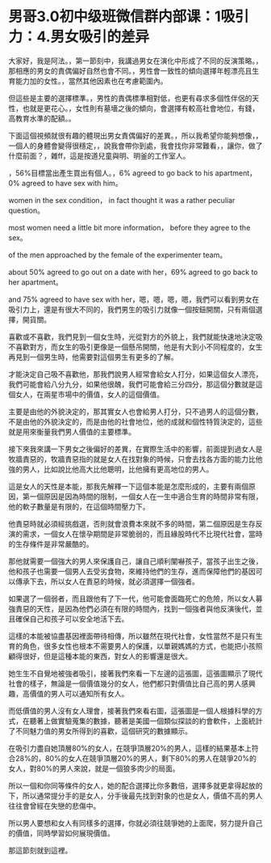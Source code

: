 # 男哥3.0初中级班微信群内部课：1吸引力：4.男女吸引的差异

大家好，我是阿法。，第一節刻中，我講過男女在演化中形成了不同的反演策略。，那相應的男女的責偶偏好自然也會不同。，男性會一致性的傾向選擇年輕漂亮且生育能力加的女性。，當然其他因素也在考慮範圍內。

但這些是主要的選擇標準。，男性的責偶標準相對低，也更有尋求多個性伴侶的天性，也就是更花心。，女性則有墓墻之後的傾向，會選擇有較高社會地位，有錢，高教育水準的配額。。

下面這個視頻就很有趣的體現出男女責偶偏好的差異。，所以我希望你能夠想像，，一個人的身體會變得很穩定，，說我會帶你到處，我會找你非常難看，，讓你，做了什麼前面？，雜ff，這是按道兒童與明、明釜的工作室人。

，56%目標當出產生買出有個人。，6% agreed to go back to his apartment，0% agreed to have sex with him。

 women in the sex condition， in fact thought it was a rather peculiar question。

 most women need a little bit more information， before they agree to the sex。

 of the men approached by the female of the experimenter team。

 about 50% agreed to go out on a date with her，69% agreed to go back to her apartment。

 and 75% agreed to have sex with her，嗯，嗯，嗯，嗯，我們可以看到男女在吸引力上，還是有很大不同的，我們男生的吸引力就像一個按鈕開關，只有兩個選擇，開貨關。

喜歡或不喜歡，我們見到一個女生時，光從對方的外貌上，我們就能快速地決定吸不喜歡對方，而女生的吸引更像是一個懸吊開關，他是有大到小不同程度的，女生再見到一個男生時，他需要對這個男生有更多的了解。

才能決定自己吸不喜歡他，那我們說男人經常會給女人打分，如果這個女人漂亮，我們可能會給八分九分，如果他很醜，我們可能會給三分四分，那這個分數就是這個女人，在兩星市場中的價值，女人的這個價值。

主要是由他的外貌決定的，那其實女人也會給男人打分，只不過男人的這個分數，不是由他的外貌決定的，而是由他的社會地位，他的成就和個性特質決定的，這些就是用來衡量我們男人價值的主要標準。

接下來我來講一下男女之後偏好的差異，在實際生活中的影響，前面提到過女人是牧牆責惡的，牧牆責惡指的就是女人在找對象的時候，只會去找各方面的能力比他強的男人，比如說比他高大比他聰明，比他擁有更高地位的男人。

這是女人的天性是本能，那我先解釋一下這個本能是怎麼形成的，主要有兩個原因，第一個原因是因為時間的限制，一個女人在一生中適合生育的時間非常有限，他的軟子數量是有限的，在這個時間壓力下。

他責惡時就必須經挑戲選，否則就會浪費本來就不多的時間，第二個原因是生存反演的需求，一個女人在懷孕期間是非常脆弱的，而且緣股時代不比現代社會，當時的生存條件是非常嚴酷的。

那他就需要一個強大的男人來保護自己，讓自己順利闡嚇孩子，當孩子出生之後，他和孩子也需要一個男人去受劣食物，來維持他們的生存，進而保障他們的基因可以傳承下去，所以女人在責惡的時候，就必須選擇一個強者。

如果選了一個弱者，而且跟他有了下一代，他可能會面臨死亡的危險，所以女人募強責惡的天性，是因為他們必須在有限的時間內，找到一個強者與他反演後代，並且確保自己和孩子可以安全地活下去。

這樣的本能被協盡基因裡面帶待相傳，所以雖然在現代社會，女性當然不是只有生育的角色，很多女性也根本不需要男人的保護，以單親媽媽的方式，也能把小孩照顧得很好，但是這種本能的東西，對女人的影響還是很大。

她生生不自覺地被強者吸引，接著我們來看一下左邊的這張圖，這張圖顯示了現代社會的樣子，無論是一個價值幾分的女人，他們都只對價值比自己高的男人感興趣，高價值的男人可以通知所有女人。

而低價值的男人沒有女人理會，接著我們來看右圖，這張圖是一個人根據科學的方式，在聽著上做實驗蒐集的數據，聽著是美國一個類似探談的約會軟件，上面統計了不同魅力值的男女所得到的喜歡，這個研究的數據顯示。

在吸引力盡自她頂層80%的女人，在競爭頂層20%的男人，這樣的結果基本上符合28%的，80%的女人在競爭頂層20%的男人，剩下80%的男人在競爭20%的女人，對80%的男人來說，就是一個狼多肉少的局面。

所以一個和你同等條件的女人，她的配合選擇比你多數倍，選擇多就更拿得起放的下，所以通常提分手的是女人，分手後最先找到對象的也是女人，價值不高的男人往往會曾經在失戀的悲傷中。

所以男人要想和女人有同樣多的選擇，你就必須往競爭她的上面爬，努力提升自己的價值，同時學習如何展現價值。

那這節刻就到這裡。